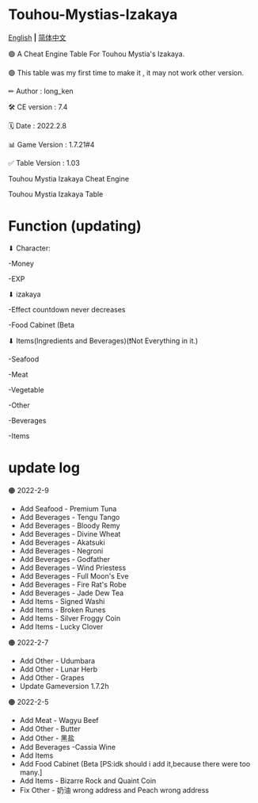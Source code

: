 # Touhou-Mystias-Izakaya

[English](README.md) **|** [简体中文](README_CN.md)

🟢 A Cheat Engine Table For Touhou Mystia's Izakaya.

🟢 This table was my first time to make it , it may not work other version.

✏ Author        : long_ken

🛠 CE version    : 7.4

🗓 Date          : 2022.2.8

📊 Game Version  : 1.7.21#4

✅ Table Version : 1.03

Touhou Mystia Izakaya Cheat Engine

Touhou Mystia Izakaya Table 

# Function (updating)

⬇ Character:

-Money

-EXP

⬇ izakaya

-Effect countdown never decreases

-Food Cabinet (Beta

⬇ Items(Ingredients and Beverages)(❗Not Everything in it.)

-Seafood

-Meat

-Vegetable

-Other

-Beverages

-Items

# update log

🟠 2022-2-9
- Add Seafood - Premium Tuna
- Add Beverages - Tengu Tango
- Add Beverages - Bloody Remy
- Add Beverages - Divine  Wheat
- Add Beverages - Akatsuki
- Add Beverages - Negroni
- Add Beverages - Godfather
- Add Beverages - Wind Priestess
- Add Beverages - Full Moon's Eve
- Add Beverages - Fire Rat's Robe
- Add Beverages - Jade Dew Tea
- Add Items - Signed Washi
- Add Items - Broken Runes
- Add Items - Silver Froggy Coin
- Add Items - Lucky Clover

🟠 2022-2-7
- Add Other - Udumbara
- Add Other - Lunar Herb
- Add Other - Grapes
- Update Gameversion 1.7.2h

🟠 2022-2-5
- Add Meat - Wagyu Beef
- Add Other - Butter
- Add Other - 黑盐
- Add Beverages -Cassia Wine
- Add Items
- Add Food Cabinet (Beta [PS:idk should i add it,because there were too many.]
- Add Items - Bizarre Rock and Quaint Coin
- Fix Other - 奶油 wrong address and Peach wrong address
